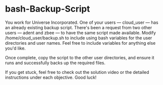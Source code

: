 # bash-Backup-Script
You work for Universe Incorporated. One of your users — cloud_user — has an already existing backup script. There's been a request from two other users — adent and zbee — to have the same script made available. Modify /home/cloud_user/backup.sh to include using bash variables for the user directories and user names. Feel free to include variables for anything else you'd like.

Once complete, copy the script to the other user directories, and ensure it runs and successfully backs up the required files.

If you get stuck, feel free to check out the solution video or the detailed instructions under each objective. Good luck!
